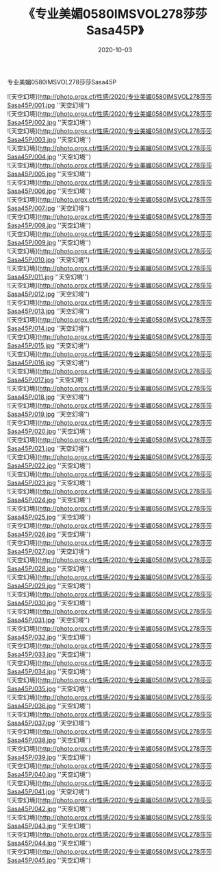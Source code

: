 ﻿---
layout: post
title: 《专业美媚0580IMSVOL278莎莎Sasa45P》
date: 2020-10-03
img: http://photo.orgx.cf/性感/2020/专业美媚0580IMSVOL278莎莎Sasa45P/000.jpg
tags: [美女,性感,泳衣]
---

专业美媚0580IMSVOL278莎莎Sasa45P



![天空幻境](http://photo.orgx.cf/性感/2020/专业美媚0580IMSVOL278莎莎Sasa45P/001.jpg ''天空幻境'')<br>
![天空幻境](http://photo.orgx.cf/性感/2020/专业美媚0580IMSVOL278莎莎Sasa45P/002.jpg ''天空幻境'')<br>
![天空幻境](http://photo.orgx.cf/性感/2020/专业美媚0580IMSVOL278莎莎Sasa45P/003.jpg ''天空幻境'')<br>
![天空幻境](http://photo.orgx.cf/性感/2020/专业美媚0580IMSVOL278莎莎Sasa45P/004.jpg ''天空幻境'')<br>
![天空幻境](http://photo.orgx.cf/性感/2020/专业美媚0580IMSVOL278莎莎Sasa45P/005.jpg ''天空幻境'')<br>
![天空幻境](http://photo.orgx.cf/性感/2020/专业美媚0580IMSVOL278莎莎Sasa45P/006.jpg ''天空幻境'')<br>
![天空幻境](http://photo.orgx.cf/性感/2020/专业美媚0580IMSVOL278莎莎Sasa45P/007.jpg ''天空幻境'')<br>
![天空幻境](http://photo.orgx.cf/性感/2020/专业美媚0580IMSVOL278莎莎Sasa45P/008.jpg ''天空幻境'')<br>
![天空幻境](http://photo.orgx.cf/性感/2020/专业美媚0580IMSVOL278莎莎Sasa45P/009.jpg ''天空幻境'')<br>
![天空幻境](http://photo.orgx.cf/性感/2020/专业美媚0580IMSVOL278莎莎Sasa45P/010.jpg ''天空幻境'')<br>
![天空幻境](http://photo.orgx.cf/性感/2020/专业美媚0580IMSVOL278莎莎Sasa45P/011.jpg ''天空幻境'')<br>
![天空幻境](http://photo.orgx.cf/性感/2020/专业美媚0580IMSVOL278莎莎Sasa45P/012.jpg ''天空幻境'')<br>
![天空幻境](http://photo.orgx.cf/性感/2020/专业美媚0580IMSVOL278莎莎Sasa45P/013.jpg ''天空幻境'')<br>
![天空幻境](http://photo.orgx.cf/性感/2020/专业美媚0580IMSVOL278莎莎Sasa45P/014.jpg ''天空幻境'')<br>
![天空幻境](http://photo.orgx.cf/性感/2020/专业美媚0580IMSVOL278莎莎Sasa45P/015.jpg ''天空幻境'')<br>
![天空幻境](http://photo.orgx.cf/性感/2020/专业美媚0580IMSVOL278莎莎Sasa45P/016.jpg ''天空幻境'')<br>
![天空幻境](http://photo.orgx.cf/性感/2020/专业美媚0580IMSVOL278莎莎Sasa45P/017.jpg ''天空幻境'')<br>
![天空幻境](http://photo.orgx.cf/性感/2020/专业美媚0580IMSVOL278莎莎Sasa45P/018.jpg ''天空幻境'')<br>
![天空幻境](http://photo.orgx.cf/性感/2020/专业美媚0580IMSVOL278莎莎Sasa45P/019.jpg ''天空幻境'')<br>
![天空幻境](http://photo.orgx.cf/性感/2020/专业美媚0580IMSVOL278莎莎Sasa45P/020.jpg ''天空幻境'')<br>
![天空幻境](http://photo.orgx.cf/性感/2020/专业美媚0580IMSVOL278莎莎Sasa45P/021.jpg ''天空幻境'')<br>
![天空幻境](http://photo.orgx.cf/性感/2020/专业美媚0580IMSVOL278莎莎Sasa45P/022.jpg ''天空幻境'')<br>
![天空幻境](http://photo.orgx.cf/性感/2020/专业美媚0580IMSVOL278莎莎Sasa45P/023.jpg ''天空幻境'')<br>
![天空幻境](http://photo.orgx.cf/性感/2020/专业美媚0580IMSVOL278莎莎Sasa45P/024.jpg ''天空幻境'')<br>
![天空幻境](http://photo.orgx.cf/性感/2020/专业美媚0580IMSVOL278莎莎Sasa45P/025.jpg ''天空幻境'')<br>
![天空幻境](http://photo.orgx.cf/性感/2020/专业美媚0580IMSVOL278莎莎Sasa45P/026.jpg ''天空幻境'')<br>
![天空幻境](http://photo.orgx.cf/性感/2020/专业美媚0580IMSVOL278莎莎Sasa45P/027.jpg ''天空幻境'')<br>
![天空幻境](http://photo.orgx.cf/性感/2020/专业美媚0580IMSVOL278莎莎Sasa45P/028.jpg ''天空幻境'')<br>
![天空幻境](http://photo.orgx.cf/性感/2020/专业美媚0580IMSVOL278莎莎Sasa45P/029.jpg ''天空幻境'')<br>
![天空幻境](http://photo.orgx.cf/性感/2020/专业美媚0580IMSVOL278莎莎Sasa45P/030.jpg ''天空幻境'')<br>
![天空幻境](http://photo.orgx.cf/性感/2020/专业美媚0580IMSVOL278莎莎Sasa45P/031.jpg ''天空幻境'')<br>
![天空幻境](http://photo.orgx.cf/性感/2020/专业美媚0580IMSVOL278莎莎Sasa45P/032.jpg ''天空幻境'')<br>
![天空幻境](http://photo.orgx.cf/性感/2020/专业美媚0580IMSVOL278莎莎Sasa45P/033.jpg ''天空幻境'')<br>
![天空幻境](http://photo.orgx.cf/性感/2020/专业美媚0580IMSVOL278莎莎Sasa45P/034.jpg ''天空幻境'')<br>
![天空幻境](http://photo.orgx.cf/性感/2020/专业美媚0580IMSVOL278莎莎Sasa45P/035.jpg ''天空幻境'')<br>
![天空幻境](http://photo.orgx.cf/性感/2020/专业美媚0580IMSVOL278莎莎Sasa45P/036.jpg ''天空幻境'')<br>
![天空幻境](http://photo.orgx.cf/性感/2020/专业美媚0580IMSVOL278莎莎Sasa45P/037.jpg ''天空幻境'')<br>
![天空幻境](http://photo.orgx.cf/性感/2020/专业美媚0580IMSVOL278莎莎Sasa45P/038.jpg ''天空幻境'')<br>
![天空幻境](http://photo.orgx.cf/性感/2020/专业美媚0580IMSVOL278莎莎Sasa45P/039.jpg ''天空幻境'')<br>
![天空幻境](http://photo.orgx.cf/性感/2020/专业美媚0580IMSVOL278莎莎Sasa45P/040.jpg ''天空幻境'')<br>
![天空幻境](http://photo.orgx.cf/性感/2020/专业美媚0580IMSVOL278莎莎Sasa45P/041.jpg ''天空幻境'')<br>
![天空幻境](http://photo.orgx.cf/性感/2020/专业美媚0580IMSVOL278莎莎Sasa45P/042.jpg ''天空幻境'')<br>
![天空幻境](http://photo.orgx.cf/性感/2020/专业美媚0580IMSVOL278莎莎Sasa45P/043.jpg ''天空幻境'')<br>
![天空幻境](http://photo.orgx.cf/性感/2020/专业美媚0580IMSVOL278莎莎Sasa45P/044.jpg ''天空幻境'')<br>
![天空幻境](http://photo.orgx.cf/性感/2020/专业美媚0580IMSVOL278莎莎Sasa45P/045.jpg ''天空幻境'')<br>